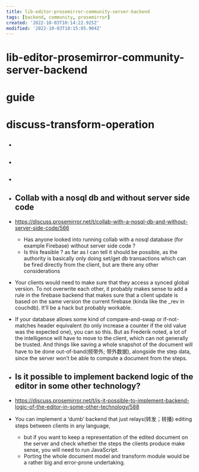 ```yaml
---
title: lib-editor-prosemirror-community-server-backend
tags: [backend, community, prosemirror]
created: '2022-10-03T10:14:22.925Z'
modified: '2022-10-03T10:15:05.904Z'
---
```


# lib-editor-prosemirror-community-server-backend

# guide

# discuss-transform-operation
- ## 

- ## 

- ## 

- ## Collab with a nosql db and without server side code
- https://discuss.prosemirror.net/t/collab-with-a-nosql-db-and-without-server-side-code/566
  - Has anyone looked into running collab with a nosql database (for example Firebase) without server side code ?
  - Is this feasible ? as far as I can tell it should be possible, as the authority is basically only doing set/get db transactions which can be fired directly from the client, but are there any other considerations 
- Your clients would need to make sure that they access a synced global version. To not overwrite each other, it probably makes sense to add a rule in the firebase backend that makes sure that a client update is based on the same version the current firebase (kinda like the _rev in couchdb). It’ll be a hack but probably workable.
- If your database allows some kind of compare-and-swap or if-not-matches header equivalent (to only increase a counter if the old value was the expected one), you can so this. But as Frederik noted, a lot of the intelligence will have to move to the client, which can not generally be trusted. And things like saving a whole snapshot of the document will have to be done out-of-band(频带外; 带外数据), alongside the step data, since the server won’t be able to compute a document from the steps.

- ## Is it possible to implement backend logic of the editor in some other technology?
- https://discuss.prosemirror.net/t/is-it-possible-to-implement-backend-logic-of-the-editor-in-some-other-technology/588
- You can implement a ‘dumb’ backend that just relays(转发；转播) editing steps between clients in any language, 
  - but if you want to keep a representation of the edited document on the server and check whether the steps the clients produce make sense, you will need to run JavaScript. 
  - Porting the whole document model and transform module would be a rather big and error-prone undertaking.
